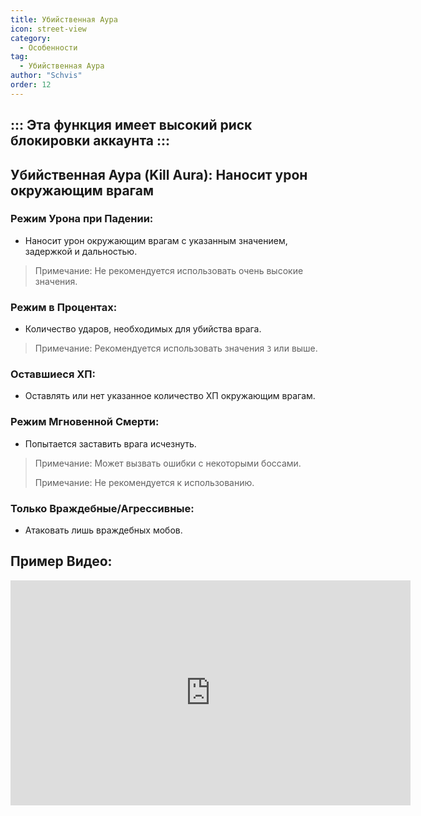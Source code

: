 ```yaml
---
title: Убийственная Аура
icon: street-view
category:
  - Особенности
tag:
  - Убийственная Аура
author: "Schvis"
order: 12
---
```


::: Эта функция имеет высокий риск блокировки аккаунта :::
---
## Убийственная Аура (Kill Aura): Наносит урон окружающим врагам

### Режим Урона при Падении:
- Наносит урон окружающим врагам с указанным значением, задержкой и дальностью.
> Примечание: Не рекомендуется использовать очень высокие значения.
### Режим в Процентах:
- Количество ударов, необходимых для убийства врага.
> Примечание: Рекомендуется использовать значения `3` или выше.
### Оставшиеся ХП:
- Оставлять или нет указанное количество ХП окружающим врагам.
### Режим Мгновенной Смерти:
- Попытается заставить врага исчезнуть.
> Примечание: Может вызвать ошибки с некоторыми боссами.
> 
> Примечание: Не рекомендуется к использованию.
### Только Враждебные/Агрессивные:
- Атаковать лишь враждебных мобов.

## Пример Видео:

<div class="iframe-container"><iframe width="640" height="360" src="https://www.youtube.com/embed/NiAh00VBy-w?list=PL5eI1Tb64p56g27qfYk7VuFTz4FK6YrKa" title="Korepi - Убийственная Аура" frameborder="0" allow="accelerometer; autoplay; clipboard-write; encrypted-media; gyroscope; picture-in-picture; web-share" allowfullscreen></iframe></div>
